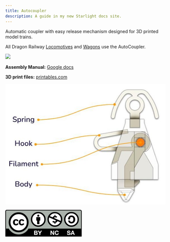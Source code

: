 ```yaml
---
title: Autocoupler
description: A guide in my new Starlight docs site.
---
```


Automatic coupler with easy release mechanism designed for 3D printed model trains. 

All Dragon Railway [Locomotives](locomotives.md) and [Wagons](wagons.md) use the AutoCoupler.

![](../../../media/dragon-railway-v1/autocoupler-demo.gif)

**Assembly Manual:** [Google docs](https://docs.google.com/presentation/d/1HCa2KOX2yyTP7SEmd7yx5nFiLvS1uLYHvnnm2TKEdmc)

**3D print files:** [printables.com](https://www.printables.com/model/346775)

![Autocoupler assembly view](../../../media/dragon-railway-v1/autocoupler-assembly.jpg)

![](../../../assets/license/by-nc-sa.svg)

